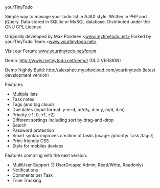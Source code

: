 yourTinyTodo

Simple way to manage your todo list in AJAX style.
Written in PHP and jQuery.
Data stored in SQLite or MySQL database.
Distributed under the GNU GPL License.

Originally developed by Max Pozdeev <www.mytinytodo.net>
Forked by yourTinyTodo Team <www.yourtinytodo.net>

Visit our Forum: www.yourtinytodo.net/forum

Demo: http://www.mytinytodo.net/demo/ (OLD VERSION)

Demo Nightly Build: http://alexphpc.my.phpcloud.com/yourtinytodo
(latest development version)

Features

*  Multiple lists
*  Task notes
*  Tags (and tag cloud)
*  Due dates (input format: y-m-d, m/d/y, d.m.y, m/d, d.m)
*  Priority (-1, 0, +1, +2)
*  Different sortings including sort by drag-and-drop
*  Search
*  Password protection
*  Smart syntax improves creation of tasks (usage: /priority/ Task /tags/)
*  Print-friendly CSS
*  Style for mobiles devices

Features comming with the next version:

 * MulitUser Support (3 UserGroups: Admin, Read/Write, Readonly)
 * Notifications
 * Comments per Task
 * Time Tracking